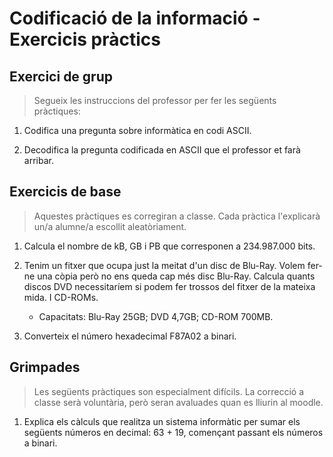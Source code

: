 Codificació de la informació - Exercicis pràctics
=================================================

Exercici de grup
----------------

> Segueix les instruccions del professor per fer les següents pràctiques:

1. Codifica una pregunta sobre informàtica en codi ASCII.

2. Decodifica la pregunta codificada en ASCII que el professor et farà arribar.


Exercicis de base
-----------------

> Aquestes pràctiques es corregiran a classe. Cada pràctica l'explicarà un/a alumne/a escollit aleatòriament.

1. Calcula el nombre de kB, GB i PB que corresponen a 234.987.000 bits.

2. Tenim un fitxer que ocupa just la meitat d'un disc de Blu-Ray. Volem fer-ne una còpia però no ens queda cap més disc Blu-Ray. Calcula quants discos DVD necessitaríem si podem fer trossos del fitxer de la mateixa mida. I CD-ROMs.
   * Capacitats: Blu-Ray 25GB; DVD 4,7GB; CD-ROM 700MB.

3. Converteix el número hexadecimal F87A02 a binari.


Grimpades
----------
>Les següents pràctiques son especialment difícils. La correcció a classe serà voluntària, però seran avaluades quan es lliurin al moodle.

1. Explica els càlculs que realitza un sistema informàtic per sumar els següents números en decimal: 63 + 19, començant passant els números a binari.